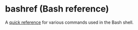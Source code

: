 # bashref (Bash reference)

A [quick reference](bashref) for various commands used in the Bash shell.
